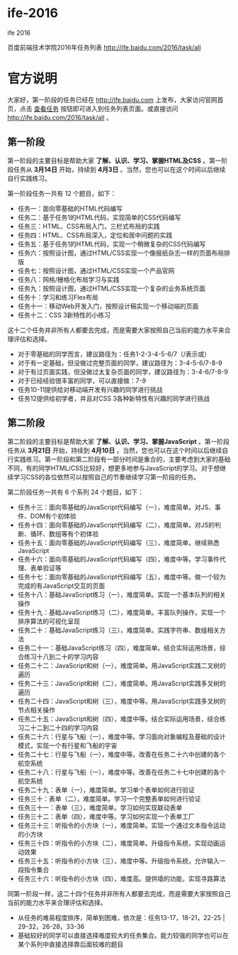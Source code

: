 # ife-2016
ife 2016

百度前端技术学院2016年任务列表 <a>http://ife.baidu.com/2016/task/all</a>

# 官方说明

大家好，第一阶段的任务已经在 <http://ife.baidu.com> 上发布，大家访问官网首页，点击 [查看任务](http://ife.baidu.com/2016/task/all) 按钮即可进入到任务列表页面。或直接访问 <http://ife.baidu.com/2016/task/all> 。

## 第一阶段

第一阶段的主要目标是帮助大家 **了解、认识、学习、掌握HTML及CSS** 。第一阶段任务从 **3月14日** 开始，持续到 **4月3日** 。当然，您也可以在这个时间以后继续自行实践练习。

第一阶段任务一共有 12 个题目，如下：

 - 任务一：面向零基础的HTML代码编写
 - 任务二：基于任务1的HTML代码，实现简单的CSS代码编写
 - 任务三：HTML、CSS布局入门，三栏式布局的实践
 - 任务四：HTML、CSS布局深入，定位和居中问题的实践
 - 任务五：基于任务1的HTML代码，实现一个稍微复杂的CSS代码编写
 - 任务六：按照设计图，通过HTML/CSS实现一个像报纸杂志一样的页面布局排版
 - 任务七：按照设计图，通过HTML/CSS实现一个产品官网
 - 任务八：网格/栅格化布局学习与实践
 - 任务九：按照设计图，通过HTML/CSS实现一个复杂的业务系统页面
 - 任务十：学习和练习Flex布局
 - 任务十一：移动Web开发入门，按照设计稿实现一个移动端的页面
 - 任务十二：CSS 3新特性的小练习
 
 这十二个任务并非所有人都要去完成，而是需要大家按照自己当前的能力水平来合理评估和选择。
 - 对于零基础的同学而言，建议路径为：任务1-2-3-4-5-6/7（/表示或）
 - 对于有一定基础，但没做过完整页面的同学，建议路径为：3-4-5-6/7-8-9
 - 对于有过页面实践，但没做过太复杂页面的同学，建议路径为：3-4-6/7-8-9
 - 对于已经经验很丰富的同学，可以直接做：7-9
 - 任务10-11提供给对移动端开发有兴趣的同学进行挑战
 - 任务12提供给初学者，并且对CSS 3各种新特性有兴趣的同学进行挑战

## 第二阶段
 
 第二阶段的主要目标是帮助大家 **了解、认识、学习、掌握JavaScript** 。第一阶段任务从 **3月21日** 开始，持续到 **4月10日** 。当然，您也可以在这个时间以后继续自行实践练习。第一阶段和第二阶段有一部分时间是重合的，主要考虑到大家的基础不同，有的同学HTML/CSS比较好，想更多地参与JavaScript的学习。对于想继续学习CSS的各位依然可以按照自己的节奏继续学习第一阶段的任务。

 第二阶段任务一共有 6 个系列 24 个题目，如下：
 
 - 任务十三：面向零基础的JavaScript代码编写（一），难度简单。对JS、事件、DOM有个初体验
 - 任务十四：面向零基础的JavaScript代码编写（二），难度简单。对JS的判断、循环、数组等有个初体验
 - 任务十五：面向零基础的JavaScript代码编写（三），难度简单。继续熟悉JavaScript
 - 任务十六：面向零基础的JavaScript代码编写（四），难度中等。学习事件代理、表单验证等
 - 任务十七：面向零基础的JavaScript代码编写（五），难度中等。做一个较为完成的有JavaScript交互的页面
 - 任务十八：基础JavaScript练习（一），难度简单。实现一个基本队列的相关操作
 - 任务十九：基础JavaScript练习（二），难度简单。丰富队列操作，实现一个排序算法的可视化呈现
 - 任务二十：基础JavaScript练习（三），难度简单。实践字符串、数组相关方法
 - 任务二十一：基础JavaScript练习（四），难度简单。结合实际运用场景，综合练习十八到二十的学习内容
 - 任务二十二：JavaScript和树（一），难度简单。用JavaScript实践二叉树的遍历
 - 任务二十三：JavaScript和树（二），难度简单。用JavaScript实践多叉树的遍历
 - 任务二十四：JavaScript和树（三），难度中等。用JavaScript实践多叉树的节点相关操作
 - 任务二十五：JavaScript和树（四），难度中等。结合实际运用场景，综合练习二十二到二十四的学习内容
 - 任务二十六：行星与飞船（一），难度中等。学习面向对象编程及基础的设计模式，实现一个有行星和飞船的宇宙
 - 任务二十七：行星与飞船（一），难度中等。改善在任务二十六中创建的各个航空系统
 - 任务二十八：行星与飞船（一），难度中等。改善在任务二十七中创建的各个航空系统
 - 任务二十九：表单（一），难度简单。学习单个表单如何进行验证
 - 任务三十：表单（二），难度简单。学习一个完整表单如何进行验证
 - 任务三十一：表单（三），难度简单。学习如何实现联动表单
 - 任务三十二：表单（四），难度中等。学习如何实现一个表单工厂
 - 任务三十三：听指令的小方块（一），难度简单。实现一个通过文本指令运动的小方块
 - 任务三十四：听指令的小方块（二），难度简单。升级指令系统，实现动画运动效果
 - 任务三十五：听指令的小方块（三），难度中等。升级指令系统，允许输入一段指令集合
 - 任务三十六：听指令的小方块（四），难度高。提供墙的功能，实现寻路算法
 
 同第一阶段一样，这二十四个任务并非所有人都要去完成，而是需要大家按照自己当前的能力水平来合理评估和选择。
 - 从任务的难易程度排序，简单到困难，依次是：任务13-17，18-21，22-25 | 29-32，26-28，33-36
 - 基础较好的同学可以直接选择难度较大的任务集合。能力较强的同学也可以在某个系列中直接选择靠后面较难的题目

